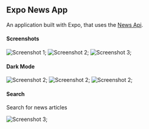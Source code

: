 ## Expo News App

An application built with Expo, that uses the [News Api](https://newsapi.org/).

#### Screenshots

![Screenshot 1](https://github.com/OrekuD/expo-movies-app/blob/master/assets/screenshots/light-1.jpg?raw=true);
![Screenshot 2](https://github.com/OrekuD/expo-movies-app/blob/master/assets/screenshots/light-2.jpg?raw=true);
![Screenshot 3](https://github.com/OrekuD/expo-movies-app/blob/master/assets/screenshots/light-3.jpg?raw=true);

#### Dark Mode

![Screenshot 2](https://github.com/OrekuD/expo-movies-app/blob/master/assets/screenshots/dark-1.jpg?raw=true);
![Screenshot 2](https://github.com/OrekuD/expo-movies-app/blob/master/assets/screenshots/dark-2.jpg?raw=true);
![Screenshot 2](https://github.com/OrekuD/expo-movies-app/blob/master/assets/screenshots/dark-3.jpg?raw=true);

#### Search

Search for news articles

![Screenshot 3](https://github.com/OrekuD/expo-movies-app/blob/master/assets/screenshots/dark-4.jpg?raw=true);
